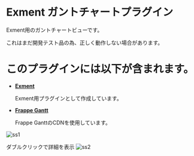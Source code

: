 # Exment ガントチャートプラグイン
Exment用のガントチャートビューです。

これはまだ開発テスト品の為、正しく動作しない場合があります。

# このプラグインには以下が含まれます。
- **[Exment](https://github.com/exceedone/exment)**

  Exment用プラグインとして作成しています。

- **[Frappe Gantt](https://github.com/frappe/gantt)**

  Frappe GanttのCDNを使用しています。

![ss1](https://github.com/user-attachments/assets/88be1438-4a9d-4534-a6e6-535c0f2b4e36)

ダブルクリックで詳細を表示
![ss2](https://github.com/user-attachments/assets/15dbc500-0ac3-42c3-83cc-b21a7b41d344)


